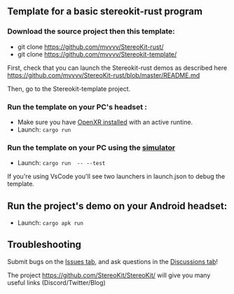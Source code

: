 ## Template for a basic stereokit-rust program

### Download the source project then this template:
* git clone https://github.com/mvvvv/StereoKit-rust/
* git clone https://github.com/mvvvv/Stereokit-template/

First, check that you can launch the Stereokit-rust demos as described here https://github.com/mvvvv/StereoKit-rust/blob/master/README.md

Then, go to the Stereokit-template project.

### Run the template on your PC's headset :
* Make sure you have [OpenXR installed](https://www.khronos.org/openxr/) with an active runtine.
* Launch: `cargo run`

### Run the template on your PC using the [simulator](https://stereokit.net/Pages/Guides/Using-The-Simulator.html) 
* Launch: `cargo run  -- --test`

If you're using VsCode you'll see two launchers in launch.json to debug the template.


## Run the project's demo on your Android headset:
* Launch: `cargo apk run`

## Troubleshooting
Submit bugs on the [Issues tab](https://github.com/mvvvv/StereoKit-rust/issues), and ask questions in the [Discussions tab](https://github.com/mvvvv/StereoKit-rust/discussions)!

The project <https://github.com/StereoKit/StereoKit/> will give you many useful links (Discord/Twitter/Blog)
